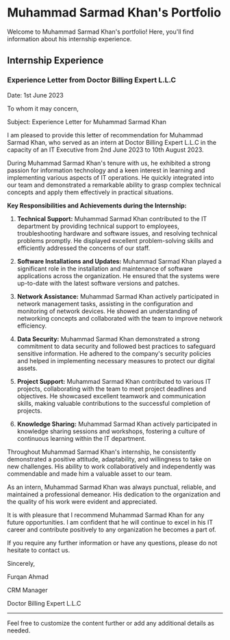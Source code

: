 # Muhammad Sarmad Khan's Portfolio

Welcome to Muhammad Sarmad Khan's portfolio! Here, you'll find information about his internship experience.

## Internship Experience

### Experience Letter from Doctor Billing Expert L.L.C

Date: 1st June 2023

To whom it may concern,

Subject: Experience Letter for Muhammad Sarmad Khan

I am pleased to provide this letter of recommendation for Muhammad Sarmad Khan, who served as an intern at Doctor Billing Expert L.L.C in the capacity of an IT Executive from 2nd June 2023 to 10th August 2023.

During Muhammad Sarmad Khan's tenure with us, he exhibited a strong passion for information technology and a keen interest in learning and implementing various aspects of IT operations. He quickly integrated into our team and demonstrated a remarkable ability to grasp complex technical concepts and apply them effectively in practical situations.

**Key Responsibilities and Achievements during the Internship:**

1. **Technical Support:** Muhammad Sarmad Khan contributed to the IT department by providing technical support to employees, troubleshooting hardware and software issues, and resolving technical problems promptly. He displayed excellent problem-solving skills and efficiently addressed the concerns of our staff.

2. **Software Installations and Updates:** Muhammad Sarmad Khan played a significant role in the installation and maintenance of software applications across the organization. He ensured that the systems were up-to-date with the latest software versions and patches.

3. **Network Assistance:** Muhammad Sarmad Khan actively participated in network management tasks, assisting in the configuration and monitoring of network devices. He showed an understanding of networking concepts and collaborated with the team to improve network efficiency.

4. **Data Security:** Muhammad Sarmad Khan demonstrated a strong commitment to data security and followed best practices to safeguard sensitive information. He adhered to the company's security policies and helped in implementing necessary measures to protect our digital assets.

5. **Project Support:** Muhammad Sarmad Khan contributed to various IT projects, collaborating with the team to meet project deadlines and objectives. He showcased excellent teamwork and communication skills, making valuable contributions to the successful completion of projects.

6. **Knowledge Sharing:** Muhammad Sarmad Khan actively participated in knowledge sharing sessions and workshops, fostering a culture of continuous learning within the IT department.

Throughout Muhammad Sarmad Khan's internship, he consistently demonstrated a positive attitude, adaptability, and willingness to take on new challenges. His ability to work collaboratively and independently was commendable and made him a valuable asset to our team.

As an intern, Muhammad Sarmad Khan was always punctual, reliable, and maintained a professional demeanor. His dedication to the organization and the quality of his work were evident and appreciated.

It is with pleasure that I recommend Muhammad Sarmad Khan for any future opportunities. I am confident that he will continue to excel in his IT career and contribute positively to any organization he becomes a part of.

If you require any further information or have any questions, please do not hesitate to contact us.

Sincerely,

Furqan Ahmad

CRM Manager

Doctor Billing Expert L.L.C

---

Feel free to customize the content further or add any additional details as needed.
